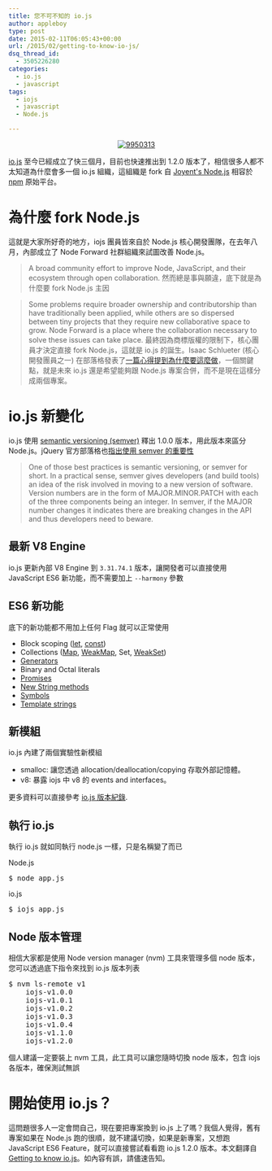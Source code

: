 ```yaml
---
title: 您不可不知的 io.js
author: appleboy
type: post
date: 2015-02-11T06:05:43+00:00
url: /2015/02/getting-to-know-io-js/
dsq_thread_id:
  - 3505226280
categories:
  - io.js
  - javascript
tags:
  - iojs
  - javascript
  - Node.js

---
```

<div style="margin:0 auto; text-align:center">
  <a href="https://www.flickr.com/photos/appleboy/15859123853" title="9950313 by Bo-Yi Wu, on Flickr"><img src="https://i2.wp.com/farm8.staticflickr.com/7401/15859123853_d945160802_o.png?resize=200%2C200&#038;ssl=1" alt="9950313" data-recalc-dims="1" /></a>
</div>

[io.js][1] 至今已經成立了快三個月，目前也快速推出到 1.2.0 版本了，相信很多人都不太知道為什麼會多一個 io.js 組織，這組織是 fork 自 [Joyent's Node.js][2] 相容於 [npm][3] 原始平台。

<!--more-->

# 為什麼 fork Node.js

這就是大家所好奇的地方，iojs 團員皆來自於 Node.js 核心開發團隊，在去年八月，內部成立了 Node Forward 社群組織來試圖改善 Node.js。

> A broad community effort to improve Node, JavaScript, and their ecosystem through open collaboration.
然而總是事與願違，底下就是為什麼要 fork Node.js 主因

> Some problems require broader ownership and contributorship than have traditionally been applied, while others are so dispersed between tiny projects that they require new collaborative space to grow. Node Forward is a place where the collaboration necessary to solve these issues can take place. 
最終因為商標版權的限制下，核心團員才決定直接 fork Node.js，這就是 io.js 的誕生。Isaac Schlueter (核心開發團員之一) 在部落格發表了[一篇心得提到為什麼要這麼做][4]，一個關鍵點，就是未來 io.js 還是希望能夠跟 Node.js 專案合併，而不是現在這樣分成兩個專案。

# io.js 新變化

io.js 使用 [semantic versioning (semver)][5] 釋出 1.0.0 版本，用此版本來區分 Node.js。jQuery 官方部落格也[指出使用 semver 的重要性][6]

> One of those best practices is semantic versioning, or semver for short. In a practical sense, semver gives developers (and build tools) an idea of the risk involved in moving to a new version of software. Version numbers are in the form of MAJOR.MINOR.PATCH with each of the three components being an integer. In semver, if the MAJOR number changes it indicates there are breaking changes in the API and thus developers need to beware.
## 最新 V8 Engine

io.js 更新內部 V8 Engine 到 `3.31.74.1` 版本，讓開發者可以直接使用 JavaScript ES6 新功能，而不需要加上 `--harmony` 參數

## ES6 新功能

底下的新功能都不用加上任何 Flag 就可以正常使用

  * Block scoping ([let][7], [const][8])
  * Collections ([Map][9], [WeakMap][10], Set, [WeakSet][11])
  * [Generators][12]
  * Binary and Octal literals
  * [Promises][13]
  * [New String methods][14]
  * [Symbols][15]
  * [Template strings][16]

## 新模組

io.js 內建了兩個實驗性新模組

  * smalloc: 讓您透過 allocation/deallocation/copying 存取外部記憶體。
  * v8: 暴露 iojs 中 v8 的 events and interfaces。

更多資料可以直接參考 [io.js 版本紀錄][17].

## 執行 io.js

執行 io.js 就如同執行 node.js 一樣，只是名稱變了而已

Node.js

<div>
  <pre class="brush: bash; title: ; notranslate" title="">$ node app.js</pre>
</div>

io.js

<div>
  <pre class="brush: bash; title: ; notranslate" title="">$ iojs app.js</pre>
</div>

## Node 版本管理

相信大家都是使用 Node version manager (nvm) 工具來管理多個 node 版本，您可以透過底下指令來找到 io.js 版本列表

<div>
  <pre class="brush: bash; title: ; notranslate" title="">$ nvm ls-remote v1
    iojs-v1.0.0
    iojs-v1.0.1
    iojs-v1.0.2
    iojs-v1.0.3
    iojs-v1.0.4
    iojs-v1.1.0
    iojs-v1.2.0</pre>
</div>

個人建議一定要裝上 nvm 工具，此工具可以讓您隨時切換 node 版本，包含 iojs 各版本，確保測試無誤

# 開始使用 io.js？

這問題很多人一定會問自己，現在要把專案換到 io.js 上了嗎？我個人覺得，舊有專案如果在 Node.js 跑的很順，就不建議切換，如果是新專案，又想跑 JavaScript ES6 Feature，就可以直接嘗試看看跑 io.js 1.2.0 版本。本文翻譯自 [Getting to know io.js][18]。如內容有誤，請儘速告知。

 [1]: http://iojs.org/
 [2]: https://github.com/joyent/node
 [3]: https://www.npmjs.com/
 [4]: http://blog.izs.me/post/104685388058/io-js
 [5]: http://semver.org/lang/zh-TW/
 [6]: http://blog.jquery.com/2014/10/29/jquery-3-0-the-next-generations/
 [7]: https://developer.mozilla.org/en-US/docs/Web/JavaScript/Reference/Statements/let
 [8]: https://developer.mozilla.org/en-US/docs/Web/JavaScript/Reference/Statements/const
 [9]: https://developer.mozilla.org/en-US/docs/Web/JavaScript/Reference/Global_Objects/Map
 [10]: https://developer.mozilla.org/en-US/docs/Web/JavaScript/Reference/Global_Objects/WeakMap
 [11]: https://developer.mozilla.org/en-US/docs/Web/JavaScript/Reference/Global_Objects/WeakSet
 [12]: https://developer.mozilla.org/en-US/docs/Web/JavaScript/Reference/Global_Objects/Generator
 [13]: https://developer.mozilla.org/en-US/docs/Mozilla/JavaScript_code_modules/Promise.jsm/Promise
 [14]: https://developer.mozilla.org/en-US/docs/Web/JavaScript/Reference/Global_Objects/String
 [15]: https://developer.mozilla.org/en-US/docs/Web/JavaScript/Reference/Global_Objects/Symbol
 [16]: https://developer.mozilla.org/en-US/docs/Web/JavaScript/Reference/template_strings
 [17]: https://github.com/iojs/io.js/blob/v1.x/CHANGELOG.md
 [18]: https://developer.atlassian.com/blog/2015/01/getting-to-know-iojs/